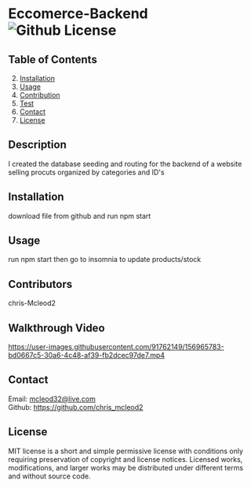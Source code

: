 # Eccomerce-Backend ![Github License](https://img.shields.io/badge/license-MIT-green.svg)

  ## Table of Contents

  
  2. [Installation](#installation)
  3. [Usage](#usage)
  4. [Contribution](#contribution)
  5. [Test](#test)
  6. [Contact](#contact)
  7. [License](#license)
  

  ## Description
  I created the database seeding and routing for the backend of a website selling procuts organized by categories and ID's


  ## Installation
  download file from github and run npm start

  
  ## Usage
  run npm start then go to insomnia to update products/stock


  ## Contributors
  chris-Mcleod2
  
  ## Walkthrough Video
  

https://user-images.githubusercontent.com/91762149/156965783-bd0667c5-30a6-4c48-af39-fb2dcec97de7.mp4




  ## Contact
  Email: mcleod32@live.com   
  Github: https://github.com/chris_mcleod2 


  ## License
  MIT license is a short and simple permissive license with conditions only requiring preservation of copyright and license notices. Licensed works, modifications, and larger works may be distributed under different terms and without source code.

